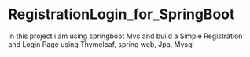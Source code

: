 # RegistrationLogin_for_SpringBoot
In this project i am using springboot Mvc and build a Simple Registration and Login Page using Thymeleaf, spring web, Jpa, Mysql
